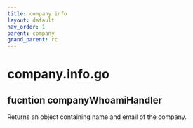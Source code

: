 ```yaml
---
title: company.info
layout: dafault
nav_order: 1
parent: company
grand_parent: rc
---
```

# company.info.go

## fucntion companyWhoamiHandler
Returns an object containing name and email of the company.
